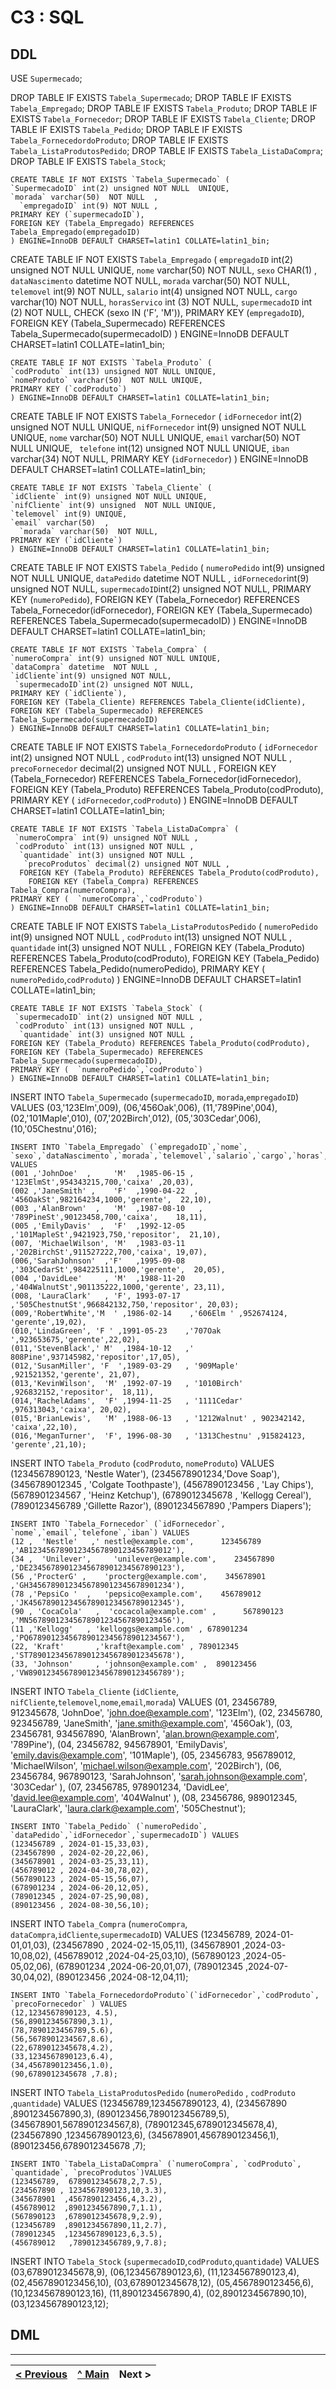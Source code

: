 # C3 : SQL

## DDL




USE `Supermecado`;

DROP TABLE IF EXISTS `Tabela_Supermecado`;
DROP TABLE IF EXISTS `Tabela_Empregado`;
DROP TABLE IF EXISTS `Tabela_Produto`;
DROP TABLE IF EXISTS `Tabela_Fornecedor`;
DROP TABLE IF EXISTS `Tabela_Cliente`;
DROP TABLE IF EXISTS `Tabela_Pedido`;
DROP TABLE IF EXISTS `Tabela_FornecedordoProduto`;
DROP TABLE IF EXISTS `Tabela_ListaProdutosPedido`;
DROP TABLE IF EXISTS `Tabela_ListaDaCompra`;
DROP TABLE IF EXISTS `Tabela_Stock`;


  ```
CREATE TABLE IF NOT EXISTS `Tabela_Supermecado` (
  `SupermecadoID` int(2) unsigned NOT NULL  UNIQUE,
  `morada` varchar(50)  NOT NULL  ,
    `empregadoID` int(9) NOT NULL ,
  PRIMARY KEY (`supermecadoID`),
 FOREIGN KEY (Tabela_Empregado) REFERENCES Tabela_Empregado(empregadoID)
) ENGINE=InnoDB DEFAULT CHARSET=latin1 COLLATE=latin1_bin;

  ```
CREATE TABLE IF NOT EXISTS `Tabela_Empregado` (
  `empregadoID` int(2) unsigned NOT NULL UNIQUE,
   `nome` varchar(50) NOT NULL,
  `sexo` CHAR(1) ,
  `dataNascimento` datetime NOT NULL,
  `morada` varchar(50) NOT NULL,
 `telemovel` int(9) NOT NULL,
 `salario` int(4)  unsigned NOT NULL,
   `cargo` varchar(10) NOT NULL,
	`horasServico` int (3) NOT NULL,
	`supermecadoID` int (2) NOT NULL,
 CHECK (sexo IN ('F', 'M')),
  PRIMARY KEY (`empregadoID`),
  FOREIGN KEY (Tabela_Supermecado) REFERENCES Tabela_Supermecado(supermecadoID)
) ENGINE=InnoDB DEFAULT CHARSET=latin1 COLLATE=latin1_bin;

  ```
CREATE TABLE IF NOT EXISTS `Tabela_Produto` (
  `codProduto` int(13) unsigned NOT NULL UNIQUE,
  `nomeProduto` varchar(50)  NOT NULL UNIQUE,
  PRIMARY KEY (`codProduto`)
) ENGINE=InnoDB DEFAULT CHARSET=latin1 COLLATE=latin1_bin;
  ```
CREATE TABLE IF NOT EXISTS `Tabela_Fornecedor` (
  `idFornecedor` int(2) unsigned NOT NULL UNIQUE,
  `nifFornecedor` int(9) unsigned  NOT NULL UNIQUE,
  `nome` varchar(50) NOT NULL UNIQUE,
  `email` varchar(50)  NOT NULL UNIQUE,
  `	telefone` int(12) unsigned  NOT NULL UNIQUE,
	`iban` varchar(34)  NOT NULL,
  PRIMARY KEY (`idFornecedor`)
) ENGINE=InnoDB DEFAULT CHARSET=latin1 COLLATE=latin1_bin;
  ```
CREATE TABLE IF NOT EXISTS `Tabela_Cliente` (
  `idCliente` int(9) unsigned NOT NULL UNIQUE,
  `nifCliente` int(9) unsigned  NOT NULL UNIQUE,
  `telemovel` int(9) UNIQUE,
  `email` varchar(50)  ,
	`morada` varchar(50)  NOT NULL,
  PRIMARY KEY (`idCliente`)
) ENGINE=InnoDB DEFAULT CHARSET=latin1 COLLATE=latin1_bin;
  ```
CREATE TABLE IF NOT EXISTS `Tabela_Pedido` (
  `numeroPedido` int(9) unsigned NOT NULL UNIQUE,
  `dataPedido` datetime  NOT NULL ,
   `idFornecedor`int(9) unsigned NOT NULL,
   `supermecadoID`int(2) unsigned NOT NULL,
  PRIMARY KEY (`numeroPedido`),
   FOREIGN KEY (Tabela_Fornecedor) REFERENCES Tabela_Fornecedor(idFornecedor),
  FOREIGN KEY (Tabela_Supermecado) REFERENCES Tabela_Supermecado(supermecadoID)
) ENGINE=InnoDB DEFAULT CHARSET=latin1 COLLATE=latin1_bin;
  ```
CREATE TABLE IF NOT EXISTS `Tabela_Compra` (
  `numeroCompra` int(9) unsigned NOT NULL UNIQUE,
  `dataCompra` datetime  NOT NULL ,
  `idCliente`int(9) unsigned NOT NULL,
   `supermecadoID`int(2) unsigned NOT NULL,
  PRIMARY KEY (`idCliente`),
  FOREIGN KEY (Tabela_Cliente) REFERENCES Tabela_Cliente(idCliente),
  FOREIGN KEY (Tabela_Supermecado) REFERENCES Tabela_Supermecado(supermecadoID)
) ENGINE=InnoDB DEFAULT CHARSET=latin1 COLLATE=latin1_bin;
  ```
CREATE TABLE IF NOT EXISTS `Tabela_FornecedordoProduto` (
   `idFornecedor` int(2) unsigned NOT NULL ,
   `codProduto` int(13) unsigned NOT NULL ,
    `precoFornecedor` decimal(2) unsigned NOT NULL ,
  FOREIGN KEY (Tabela_Fornecedor) REFERENCES Tabela_Fornecedor(idFornecedor),
   FOREIGN KEY (Tabela_Produto) REFERENCES Tabela_Produto(codProduto),
 PRIMARY KEY ( `idFornecedor`,`codProduto`)
) ENGINE=InnoDB DEFAULT CHARSET=latin1 COLLATE=latin1_bin;
  ```
CREATE TABLE IF NOT EXISTS `Tabela_ListaDaCompra` (
   `numeroCompra` int(9) unsigned NOT NULL ,
   `codProduto` int(13) unsigned NOT NULL ,
    `quantidade` int(3) unsigned NOT NULL ,
     `precoProdutos` decimal(2) unsigned NOT NULL ,
    FOREIGN KEY (Tabela_Produto) REFERENCES Tabela_Produto(codProduto),
      FOREIGN KEY (Tabela_Compra) REFERENCES Tabela_Compra(numeroCompra),
  PRIMARY KEY (  `numeroCompra`,`codProduto`)
) ENGINE=InnoDB DEFAULT CHARSET=latin1 COLLATE=latin1_bin;
  ```
CREATE TABLE IF NOT EXISTS `Tabela_ListaProdutosPedido` (
   `numeroPedido` int(9) unsigned NOT NULL ,
   `codProduto` int(13) unsigned NOT NULL ,
    `quantidade` int(3) unsigned NOT NULL ,
 FOREIGN KEY (Tabela_Produto) REFERENCES Tabela_Produto(codProduto),
 FOREIGN KEY (Tabela_Pedido) REFERENCES Tabela_Pedido(numeroPedido),
 PRIMARY KEY (  `numeroPedido`,`codProduto`)
) ENGINE=InnoDB DEFAULT CHARSET=latin1 COLLATE=latin1_bin;
  ```
CREATE TABLE IF NOT EXISTS `Tabela_Stock` (
   `supermecadoID` int(2) unsigned NOT NULL ,
   `codProduto` int(13) unsigned NOT NULL ,
    `quantidade` int(3) unsigned NOT NULL ,
 FOREIGN KEY (Tabela_Produto) REFERENCES Tabela_Produto(codProduto),
 FOREIGN KEY (Tabela_Supermecado) REFERENCES Tabela_Supermecado(supermecadoID),
 PRIMARY KEY (  `numeroPedido`,`codProduto`)
) ENGINE=InnoDB DEFAULT CHARSET=latin1 COLLATE=latin1_bin;
  ```
INSERT INTO `Tabela_Supermecado` (`supermecadoID`, `morada`,`empregadoID`) VALUES
(03,'123Elm',009),
(06,'456Oak',006),
(11,'789Pine',004),
(02,'101Maple',010),
(07,'202Birch',012),
(05,'303Cedar',006),
(10,'05Chestnu',016);
  ```
INSERT INTO `Tabela_Empregado` (`empregadoID`,`nome`, `sexo`,`dataNascimento`,`morada`,`telemovel`,`salario`,`cargo`,`horas`,`supermecadoID`) VALUES
(001 ,'JohnDoe'  ,     'M'	,1985-06-15 ,   '123ElmSt',954343215,700,'caixa' ,20,03),
(002 ,'JaneSmith' ,    'F'	,1990-04-22  ,  '456OakSt',982164234,1000,'gerente',  22,10),
(003 ,'AlanBrown'  ,   'M'	,1987-08-10   , '789PineSt',90123458,700,'caixa',    18,11),
(005 ,'EmilyDavis'  ,  'F'	,1992-12-05    ,'101MapleSt',9421923,750,'repositor',  21,10),
(007, 'MichaelWilson', 'M'	,1983-03-11    ,'202BirchSt',911527222,700,'caixa', 19,07),
(006,'SarahJohnson'  ,'F'	,1995-09-08    ,'303CedarSt',984225111,1000,'gerente',	20,05),
(004 ,'DavidLee'     , 'M'	,1988-11-20    ,'404WalnutSt',901135222,1000,'gerente',	23,11),
(008, 'LauraClark'   , 'F',	1993-07-17    ,'505ChestnutSt',966842132,750,'repositor', 20,03);
(009,'RobertWhite','M  ' ,1986-02-14    ,'606Elm ' ,952674124,  'gerente',19,02),
(010,'LindaGreen', 'F ' ,1991-05-23    ,'707Oak ',923653675,'gerente',22,02),
(011,'StevenBlack',' M'  ,1984-10-12   ,' 808Pine',937145982,'repositor',17,05),
(012,'SusanMiller', 'F  ',1989-03-29   , '909Maple' ,921521352,'gerente', 21,07),
(013,'KevinWilson',  'M' ,1992-07-19   , '1010Birch' ,926832152,'repositor',  18,11),
(014,'RachelAdams',  'F' ,1994-11-25   , '1111Cedar' ,976313043,'caixa', 20,02),
(015,'BrianLewis',   'M' ,1988-06-13   , '1212Walnut' , 902342142, 'caixa',22,10),
(016,'MeganTurner',  'F', 1996-08-30   , '1313Chestnu' ,915824123, 'gerente',21,10);
  ```
INSERT INTO `Tabela_Produto` (`codProduto`, `nomeProduto`) VALUES
(1234567890123,  'Nestle Water'),
(2345678901234,'Dove Soap'),
(3456789012345 , 'Colgate Toothpaste'),
(4567890123456 , 'Lay Chips'),
(5678901234567 , 'Heinz Ketchup'),
(6789012345678 , 'Kellogg Cereal'),
(7890123456789  ,'Gillette Razor'),
(8901234567890  ,'Pampers Diapers');
  ```
INSERT INTO `Tabela_Fornecedor` (`idFornecedor`, `nome`,`email`,`telefone`,`iban`) VALUES
(12 ,  'Nestle'   ,' nestle@example.com',      123456789    ,'AB12345678901234567890123456789012'),
(34 ,  'Unilever',     'unilever@example.com',    234567890      ,'DE23456789012345678901234567890123'),
(56 ,'ProcterG' ,    'procterg@example.com',    345678901  ,'GH34567890123456789012345678901234'),
(78 ,'PepsiCo '  ,   'pepsico@example.com',    456789012      ,'JK45678901234567890123456789012345'),
(90 , 'CocaCola'   ,  'cocacola@example.com' ,      567890123   ,'MN56789012345678901234567890123456'),
(11 ,'Kellogg'   , 'kelloggs@example.com' , 678901234     ,'PQ67890123456789012345678901234567'),
(22, 'Kraft'       ,'kraft@example.com' , 789012345  ,'ST78901234567890123456789012345678'),
(33, 'Johnson'     , 'johnson@example.com' ,  890123456    ,'VW89012345678901234567890123456789');
  ```
INSERT INTO `Tabela_Cliente` (`idCliente`, `nifCliente`,`telemovel`,`nome`,`email`,`morada`) VALUES
(01, 23456789,  912345678,  'JohnDoe',       'john.doe@example.com',      '123Elm'),
(02, 23456780,  923456789,  'JaneSmith',     'jane.smith@example.com',    '456Oak'), 
(03, 23456781,  934567890,  'AlanBrown',     'alan.brown@example.com',    '789Pine'), 
(04, 23456782,  945678901,  'EmilyDavis',    'emily.davis@example.com',   '101Maple'), 
(05, 23456783,  956789012,  'MichaelWilson', 'michael.wilson@example.com', '202Birch'), 
(06, 23456784,  967890123,  'SarahJohnson',  'sarah.johnson@example.com', '303Cedar' ),
(07, 23456785,  978901234,  'DavidLee',      'david.lee@example.com',     '404Walnut' ),
(08, 23456786,  989012345,  'LauraClark',    'laura.clark@example.com',   '505Chestnut');
  ```
INSERT INTO `Tabela_Pedido` (`numeroPedido`, `dataPedido`,`idFornecedor`,`supermecadoID`) VALUES
(123456789 , 2024-01-15,33,03),
(234567890 , 2024-02-20,22,06),
(345678901 , 2024-03-25,33,11),
(456789012 , 2024-04-30,78,02),
(567890123 , 2024-05-15,56,07),
(678901234 , 2024-06-20,12,05),
(789012345 , 2024-07-25,90,08),
(890123456 , 2024-08-30,56,10);
  ```
INSERT INTO `Tabela_Compra` (`numeroCompra`, `dataCompra`,`idCliente`,`supermecadoID`) VALUES
(123456789,  2024-01-01,01,03),
(234567890 , 2024-02-15,05,11),
(345678901  ,2024-03-10,08,02),
(456789012  ,2024-04-25,03,10),
(567890123  ,2024-05-05,02,06),
(678901234  ,2024-06-20,01,07),
(789012345  ,2024-07-30,04,02),
(890123456  ,2024-08-12,04,11);
  ```
INSERT INTO `Tabela_FornecedordoProduto`(`idFornecedor`,`codProduto`, `precoFornecedor` ) VALUES
(12,1234567890123, 4.5),
(56,8901234567890,3.1),
(78,7890123456789,5.6),
(56,5678901234567,8.6),
(22,6789012345678,4.2),
(33,1234567890123,6.4),
(34,4567890123456,1.0),
(90,6789012345678 ,7.8);
  ```
INSERT INTO `Tabela_ListaProdutosPedido` (`numeroPedido` , `codProduto` ,`quantidade`) VALUES
(123456789,1234567890123, 4),
(234567890 ,8901234567890,3),
(890123456,7890123456789,5),
(345678901,5678901234567,8),
(789012345,6789012345678,4),
(234567890 ,1234567890123,6),
(345678901,4567890123456,1),
(890123456,6789012345678 ,7);
  ```
INSERT INTO `Tabela_ListaDaCompra` (`numeroCompra`, `codProduto`, `quantidade`, `precoProdutos`)VALUES
(123456789,  6789012345678,2,7.5),
(234567890 , 1234567890123,10,3.3),
(345678901  ,4567890123456,4,3.2),
(456789012  ,8901234567890,7,1.1),
(567890123  ,6789012345678,9,2.9),
(123456789  ,8901234567890,11,2.7),
(789012345  ,1234567890123,6,3.5),
(456789012   ,7890123456789,9,7.8);
  ```
INSERT INTO `Tabela_Stock` (`supermecadoID`,`codProduto`,`quantidade`) VALUES
(03,6789012345678,9),
(06,1234567890123,6),
(11,1234567890123,4),
(02,4567890123456,10),
(03,6789012345678,12),
(05,4567890123456,6),
(10,1234567890123,16),
(11,8901234567890,4),
(02,8901234567890,10),
(03,1234567890123,12);


 












## DML



---
[< Previous](rebd04.md) | [^ Main](/../../) | Next >
:--- | :---: | ---: 
